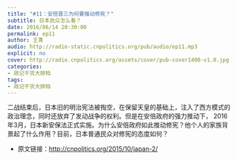 ```yaml
---
title: "#11：安倍晋三为何要推动修宪？"
subtitle: 日本民众怎么看？
date: 2016/06/14 20:30:00
permalink: ep11
author: 王菁
audio: http://radio-static.cnpolitics.org/pub/audio/ep11.mp3
explicit: no
cover: http://radio.cnpolitics.org/assets/cover/pub-cover1400-v1.0.jpg
categories:
- 政记干货大排档
tags:
- 政记干货大排档
---
```


二战结束后，日本旧的明治宪法被掏空，在保留天皇的基础上，注入了西方模式的政治理念，同时还放弃了发动战争的权利。但是在安倍政府的强力推动下， 2016年3月，日本新安保法正式实施。为什么安倍政府如此推动修宪？他个人的家族背景起了什么作用？目前，日本普通民众对修宪的态度如何？

- 原文链接：<http://cnpolitics.org/2015/10/japan-2/>
